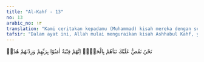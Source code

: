 ```yaml
---
title: "Al-Kahf - 13"
no: 13
arabic_no: ١٣
translation: "Kami ceritakan kepadamu (Muhammad) kisah mereka dengan sebenarnya. Sesungguhnya mereka adalah pemuda-pemuda yang beriman kepada Tuhan mereka, dan Kami tambahkan petunjuk kepada mereka."
tafsir: "Dalam ayat ini, Allah mulai menguraikan kisah Ashhabul Kahf, yang pada ayat-ayat sebelumnya telah disampaikan secara global. Allah mengata-kan kepada Rasul saw bahwa kisah yang disampaikan ini mengandung kebenaran. Maksudnya diceritakan menurut kejadian, tidak seperti yang dikenal oleh bangsa Arab. Mereka telah mengenal kisah pemuda-pemuda penghuni gua ini, akan tetapi dalam bentuk yang berbeda. Umayyah bin Abi Salt, seorang penyair Arab zaman permulaan Islam dari Bani Umayyah (w. 9 H), pernah dalam sebuah baitnya menyebut gua ini, yang menunjukkan bahwa bangsa Arab telah mengenal kisah ini. Baitnya berbunyi:\n\nTidak ada di situ kecuali ar-Raqim (batu bertulis) yang berada di dekatnya serta anjingnya. Sedang kaum itu tidur dalam gua.\n\nKemudian Allah menjelaskan bahwa sesungguhnya para penghuni gua itu adalah para pemuda yang beriman kepada Allah Yang Maha Kuasa dengan penuh keyakinan. Meskipun masyarakat mereka menganut agama syirik, tetapi mereka dapat mempertahankan keimanan mereka dari pengaruh kemusyrikan. Memang para pemuda pada umumnya mempunyai sifat mudah menerima kebenaran, mereka lebih cepat menerima petunjuk ke jalan yang benar dibandingkan dengan orang-orang tua yang sudah tenggelam dalam ajaran-ajaran yang batil. Oleh karena itu, dalam sejarah, terutama sejarah perkembangan Islam, para pemuda yang lebih banyak pertama kali menerima ajaran Allah dan Rasul-Nya.\n\nAdapun orang tua, seperti tokoh-tokoh Quraisy, tetap mempertahankan ajaran agama yang salah, sedikit sekali di antara mereka yang menerima ajaran Islam."
---
```


نَحْنُ نَقُصُّ عَلَيْكَ نَبَاَهُمْ بِالْحَقِّۗ اِنَّهُمْ فِتْيَةٌ اٰمَنُوْا بِرَبِّهِمْ وَزِدْنٰهُمْ هُدًىۖ   
